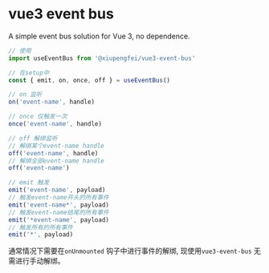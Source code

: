 # vue3 event bus

A simple event bus solution for Vue 3, no dependence.

```typescript
// 使用
import useEventBus from '@xiupengfei/vue3-event-bus'

// 在setup中
const { emit, on, once, off } = useEventBus()

// on 监听
on('event-name', handle)

// once 仅触发一次
once('event-name', handle)

// off 解绑监听
// 解绑某个event-name handle
off('event-name', handle)
// 解绑全部event-name handle
off('event-name')

// emit 触发
emit('event-name', payload)
// 触发event-name开头的所有事件
emit('event-name*', payload)
// 触发event-name结尾的所有事件
emit('*event-name', payload)
// 触发所有的所有事件
emit('*', payload)
```

通常情况下需要在`onUnmounted` 钩子中进行事件的解绑, 现使用`vue3-event-bus` 无需进行手动解绑。
